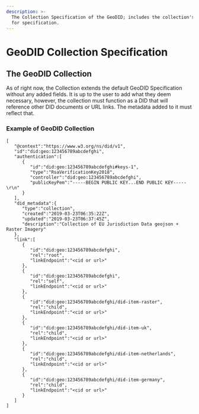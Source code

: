 ```yaml
---
description: >-
  The Collection Specification of the GeoDID; includes the collection's fields
  for specification.
---
```


# GeoDID Collection Specification

## The GeoDID Collection 

As of right now, the Collection extends the default GeoDID Specification without any added fields. It is up to the user to add what they deem necessary, however, the collection must function as a DID that will reference other DID documents or URL links. The metadata added to it must reflect that. 

### Example of GeoDID Collection

```text
[
   "@context":"https://www.w3.org/ns/did/v1",
   "id":"did:geo:123456789abcdefghi",
   "authentication":[
      {
         "id":"did:geo:123456789abcdefghi#keys-1",
         "type":"RsaVerificationKey2018",
         "controller":"did:geo:123456789abcdefghi",
         "publicKeyPem":"-----BEGIN PUBLIC KEY...END PUBLIC KEY-----\r\n"
      }
   ],
   "did_metadata":{
      "type":"collection",
      "created":"2019-03-23T06:35:22Z",
      "updated":"2019-03-23T06:37:45Z",
      "description":"Collection of EU Jurisdiction Data geojson + Raster Imagery"
   },
   "link":[
      {
         "id":"did:geo:123456789abcdefghi",
         "rel":"root",
         "linkEndpoint":"<cid or url>"
      },
      {
         "id":"did:geo:123456789abcdefghi",
         "rel":"self",
         "linkEndpoint":"<cid or url>"
      },
      {
         "id":"did:geo:123456789abcdefghi/did-item-raster",
         "rel":"child",
         "linkEndpoint":"<cid or url>"
      },
      {
         "id":"did:geo:123456789abcdefghi/did-item-uk",
         "rel":"child",
         "linkEndpoint":"<cid or url>"
      },
      {
         "id":"did:geo:123456789abcdefghi/did-item-netherlands",
         "rel":"child",
         "linkEndpoint":"<cid or url>"
      },
      {
         "id":"did:geo:123456789abcdefghi/did-item-germany",
         "rel":"child",
         "linkEndpoint":"<cid or url>"
      }
   ]
]
```

## 

